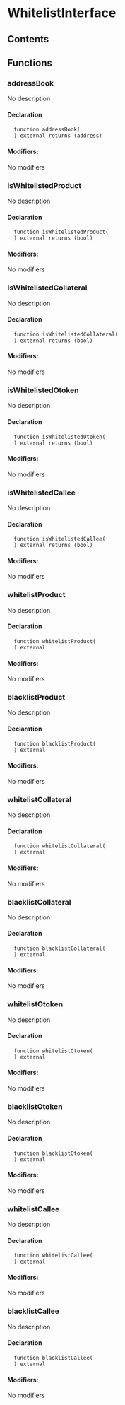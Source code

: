 # WhitelistInterface

## Contents

<!-- START doctoc -->
<!-- END doctoc -->

## Functions

### addressBook

No description

#### Declaration

```solidity
  function addressBook(
  ) external returns (address)
```

#### Modifiers:

No modifiers

### isWhitelistedProduct

No description

#### Declaration

```solidity
  function isWhitelistedProduct(
  ) external returns (bool)
```

#### Modifiers:

No modifiers

### isWhitelistedCollateral

No description

#### Declaration

```solidity
  function isWhitelistedCollateral(
  ) external returns (bool)
```

#### Modifiers:

No modifiers

### isWhitelistedOtoken

No description

#### Declaration

```solidity
  function isWhitelistedOtoken(
  ) external returns (bool)
```

#### Modifiers:

No modifiers

### isWhitelistedCallee

No description

#### Declaration

```solidity
  function isWhitelistedCallee(
  ) external returns (bool)
```

#### Modifiers:

No modifiers

### whitelistProduct

No description

#### Declaration

```solidity
  function whitelistProduct(
  ) external
```

#### Modifiers:

No modifiers

### blacklistProduct

No description

#### Declaration

```solidity
  function blacklistProduct(
  ) external
```

#### Modifiers:

No modifiers

### whitelistCollateral

No description

#### Declaration

```solidity
  function whitelistCollateral(
  ) external
```

#### Modifiers:

No modifiers

### blacklistCollateral

No description

#### Declaration

```solidity
  function blacklistCollateral(
  ) external
```

#### Modifiers:

No modifiers

### whitelistOtoken

No description

#### Declaration

```solidity
  function whitelistOtoken(
  ) external
```

#### Modifiers:

No modifiers

### blacklistOtoken

No description

#### Declaration

```solidity
  function blacklistOtoken(
  ) external
```

#### Modifiers:

No modifiers

### whitelistCallee

No description

#### Declaration

```solidity
  function whitelistCallee(
  ) external
```

#### Modifiers:

No modifiers

### blacklistCallee

No description

#### Declaration

```solidity
  function blacklistCallee(
  ) external
```

#### Modifiers:

No modifiers
